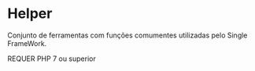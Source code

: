 # Helper
Conjunto de ferramentas com funções comumentes utilizadas pelo Single FrameWork.

REQUER PHP 7 ou superior